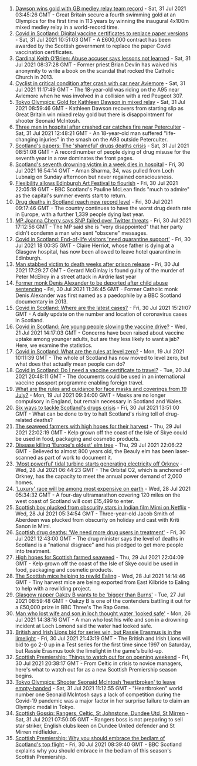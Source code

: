 1. [Dawson wins gold with GB medley relay team record](https://www.bbc.co.uk/sport/olympics/58037439) - Sat, 31 Jul 2021 03:45:26 GMT - Great Britain secure a fourth swimming gold at an Olympics for the first time in 113 years by winning the inaugural 4x100m mixed medley relay in a world-record time.
2. [Covid in Scotland: Digital vaccine certificates to replace paper versions](https://www.bbc.co.uk/news/uk-scotland-58038976) - Sat, 31 Jul 2021 10:51:03 GMT - A £600,000 contract has been awarded by the Scottish government to replace the paper Covid vaccination certificates.
3. [Cardinal Keith O'Brien: Abuse accuser says lessons not learned](https://www.bbc.co.uk/news/uk-scotland-edinburgh-east-fife-58030036) - Sat, 31 Jul 2021 08:37:28 GMT - Former priest Brian Devlin has waived his anonymity to write a book on the scandal that rocked the Catholic Church in 2013.
4. [Cyclist in critical condition after crash with car near Aviemore](https://www.bbc.co.uk/news/uk-scotland-highlands-islands-58040559) - Sat, 31 Jul 2021 11:17:49 GMT - The 18-year-old was riding on the A95 near Aviemore when he was involved in a collision with a red Peugeot 307.
5. [Tokyo Olympics: Gold for Kathleen Dawson in mixed relay](https://www.bbc.co.uk/sport/olympics/58039384) - Sat, 31 Jul 2021 08:59:46 GMT - Kathleen Dawson recovers from starting slip as Great Britain win mixed relay gold but there is disappointment for shooter Seonaid McIntosh.
6. [Three men in hospital after crashed car catches fire near Peterculter](https://www.bbc.co.uk/news/uk-scotland-north-east-orkney-shetland-58040686) - Sat, 31 Jul 2021 12:48:21 GMT - An 18-year-old man suffered "life-changing injuries" in the smash on the A93 outside Peterculter.
7. [Scotland's papers: The 'shameful' drugs deaths crisis](https://www.bbc.co.uk/news/uk-scotland-58038975) - Sat, 31 Jul 2021 08:51:08 GMT - A record number of people dying of drug misuse for the seventh year in a row dominates the front pages.
8. [Scotland's seventh drowning victim in a week dies in hospital](https://www.bbc.co.uk/news/uk-scotland-tayside-central-58026262) - Fri, 30 Jul 2021 16:54:14 GMT - Aman Sharma, 34, was pulled from Loch Lubnaig on Sunday afternoon but never regained consciousness.
9. [Flexibility allows Edinburgh Art Festival to flourish](https://www.bbc.co.uk/news/uk-scotland-edinburgh-east-fife-58034362) - Fri, 30 Jul 2021 22:05:18 GMT - BBC Scotland's Pauline McLean finds "much to admire" as the capital's summer events start to return.
10. [Drug deaths in Scotland reach new record level](https://www.bbc.co.uk/news/uk-scotland-58024296) - Fri, 30 Jul 2021 09:17:46 GMT - The country continues to have the worst drug death rate in Europe, with a further 1,339 people dying last year.
11. [MP Joanna Cherry says SNP failed over Twitter threats](https://www.bbc.co.uk/news/uk-scotland-edinburgh-east-fife-58025872) - Fri, 30 Jul 2021 17:12:56 GMT - The MP said she is "very disappointed" that her party didn't condemn a man who sent "obscene" messages.
12. [Covid in Scotland: End-of-life visitors 'need quarantine support'](https://www.bbc.co.uk/news/uk-scotland-glasgow-west-58029986) - Fri, 30 Jul 2021 18:00:35 GMT - Claire Herriot, whose father is dying at a Glasgow hospital, has now been allowed to leave hotel quarantine in Edinburgh.
13. [Man stabbed victim to death weeks after prison release](https://www.bbc.co.uk/news/uk-scotland-glasgow-west-58026264) - Fri, 30 Jul 2021 17:29:27 GMT - Gerard McGinlay is found guilty of the murder of Peter McElroy in a street attack in Airdrie last year
14. [Former monk Denis Alexander to be deported after child abuse sentencing](https://www.bbc.co.uk/news/uk-scotland-highlands-islands-58025383) - Fri, 30 Jul 2021 11:36:45 GMT - Former Catholic monk Denis Alexander was first named as a paedophile by a BBC Scotland documentary in 2013.
15. [Covid in Scotland: Where are the latest cases?](https://www.bbc.co.uk/news/uk-scotland-53511877) - Fri, 30 Jul 2021 15:21:07 GMT - A daily update on the number and location of coronavirus cases in Scotland.
16. [Covid in Scotland: Are young people slowing the vaccine drive?](https://www.bbc.co.uk/news/uk-scotland-57915106) - Wed, 21 Jul 2021 14:17:03 GMT - Concerns have been raised about vaccine uptake among younger adults, but are they less likely to want a jab? Here, we examine the statistics.
17. [Covid in Scotland: What are the rules at level zero?](https://www.bbc.co.uk/news/uk-scotland-53166816) - Mon, 19 Jul 2021 10:11:39 GMT - The whole of Scotland has now moved to level zero, but what does that actually mean people can do?
18. [Covid in Scotland: Do I need a vaccine certificate to travel?](https://www.bbc.co.uk/news/uk-scotland-57519070) - Tue, 20 Jul 2021 20:48:11 GMT - The documents could be used in an international vaccine passport programme enabling foreign travel.
19. [What are the rules and guidance for face masks and coverings from 19 July?](https://www.bbc.co.uk/news/health-51205344) - Mon, 19 Jul 2021 09:34:00 GMT - Masks are no longer compulsory in England, but remain necessary in Scotland and Wales.
20. [Six ways to tackle Scotland's drugs crisis](https://www.bbc.co.uk/news/uk-scotland-glasgow-west-48921696) - Fri, 30 Jul 2021 13:51:00 GMT - What can be done to try to halt Scotland's rising toll of drug-related deaths?
21. [The seaweed farmers with high hopes for their harvest](https://www.bbc.co.uk/news/uk-scotland-57996627) - Thu, 29 Jul 2021 22:02:19 GMT - Kelp grown off the coast of the Isle of Skye could be used in food, packaging and cosmetic products.
22. [Disease killing 'Europe's oldest' elm tree](https://www.bbc.co.uk/news/uk-scotland-highlands-islands-58013952) - Thu, 29 Jul 2021 22:06:22 GMT - Believed to almost 800 years old, the Beauly elm has been laser-scanned as part of work to document it.
23. ['Most powerful' tidal turbine starts generating electricity off Orkney](https://www.bbc.co.uk/news/uk-scotland-north-east-orkney-shetland-57991351) - Wed, 28 Jul 2021 06:44:23 GMT - The Orbital O2, which is anchored off Orkney, has the capacity to meet the annual power demand of 2,000 homes.
24. ['Luxury' race will be among most expensive on earth](https://www.bbc.co.uk/news/uk-scotland-57975285) - Wed, 28 Jul 2021 05:34:32 GMT - A four-day ultramarathon covering 120 miles on the west coast of Scotland will cost £15,499 to enter.
25. [Scottish boy plucked from obscurity stars in Indian film Mimi on Netflix](https://www.bbc.co.uk/news/uk-scotland-north-east-orkney-shetland-57983621) - Wed, 28 Jul 2021 05:34:54 GMT - Three-year-old Jacob Smith of Aberdeen was plucked from obscurity on holiday and cast with Kriti Sanon in Mimi.
26. [Scottish drug deaths: 'We need more drug users in treatment'](https://www.bbc.co.uk/news/uk-scotland-58029815) - Fri, 30 Jul 2021 12:43:00 GMT - The drug minister says the level of deaths in Scotland is a "national disgrace" and has pledged to get more people into treatment.
27. [High hopes for Scottish farmed seaweed](https://www.bbc.co.uk/news/uk-scotland-58020364) - Thu, 29 Jul 2021 22:04:09 GMT - Kelp grown off the coast of the Isle of Skye could be used in food, packaging and cosmetic products.
28. [The Scottish mice helping to rewild Ealing](https://www.bbc.co.uk/news/uk-scotland-58002484) - Wed, 28 Jul 2021 14:14:46 GMT - Tiny harvest mice are being exported from East Kilbride to Ealing to help with a rewilding project.
29. [Glasgow rapper Oakzy B wants to be 'bigger than Burns'](https://www.bbc.co.uk/news/uk-scotland-57982866) - Tue, 27 Jul 2021 08:59:48 GMT - Oakzy B is one of the contenders battling it out for a £50,000 prize in BBC Three's The Rap Game.
30. [Man who lost wife and son in loch thought water 'looked safe'](https://www.bbc.co.uk/news/uk-scotland-glasgow-west-57968728) - Mon, 26 Jul 2021 14:38:16 GMT - A man who lost his wife and son in a drowning incident at Loch Lomond said the water had looked safe.
31. [British and Irish Lions bid for series win, but Rassie Erasmus is in the limelight](https://www.bbc.co.uk/sport/rugby-union/58027772) - Fri, 30 Jul 2021 21:43:19 GMT - The British and Irish Lions will bid to go 2-0 up in a Test series for the first time since 1997 on Saturday, but Rassie Erasmus took the limelight in the game's build-up.
32. [Scottish Premiership: Things to watch out for on opening weekend](https://www.bbc.co.uk/sport/football/57995962) - Fri, 30 Jul 2021 20:38:17 GMT - From Celtic in crisis to novice managers, here's what to watch out for as a new Scottish Premiership season begins.
33. [Tokyo Olympics: Shooter Seonaid McIntosh 'heartbroken' to leave empty-handed](https://www.bbc.co.uk/sport/olympics/58040282) - Sat, 31 Jul 2021 11:12:55 GMT - "Heartbroken" world number one Seonaid McIntosh says a lack of competition during the Covid-19 pandemic was a major factor in her surprise failure to claim an Olympic medal in Tokyo.
34. [Scottish Gossip: Rangers, Celtic, St Johnstone, Dundee Utd, St Mirren](https://www.bbc.co.uk/sport/football/58038929) - Sat, 31 Jul 2021 07:50:05 GMT - Rangers boss is not preparing to sell star striker, English clubs keen on Dundee United defender and St Mirren midfielder...
35. [Scottish Premiership: Why you should embrace the bedlam of Scotland's top flight](https://www.bbc.co.uk/sport/football/57821757) - Fri, 30 Jul 2021 08:39:40 GMT - BBC Scotland explains why you should embrace in the bedlam of this season's Scottish Premiership.
